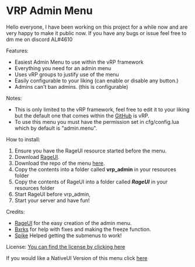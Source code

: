# VRP Admin Menu

Hello everyone, I have been working on this project for a while now and are very happy to make it public now. If you have any bugs or issue feel free to dm me on discord AL#4610

Features:
* Easiest Admin Menu to use within the vRP framework
* Everything you need for an admin menu
* Uses vRP groups to justify use of the menu
* Easily configurable to your liking (can enable or disable any button.)
* Admins can't ban admins. (this is configurable)

Notes:
* This is only limited to the vRP framework, feel free to edit it to your liking but the default one that comes within the [GitHub](https://github.com/arthur-rl/vrp_admin) is vRP.
* To use this menu you must have the permission set in cfg/config.lua which by default is "admin.menu".

How to install:
1. Ensure you have the RageUI resource started before the menu.
2. Download [RageUI](https://github.com/iTexZoz/RageUI).
3. Download the repo of the menu [here](https://github.com/arthur-rl/vrp_admin).
4. Copy the contents into a folder called **vrp_admin** in your resources folder
5. Copy the contents of RageUI into a folder called **_RageUI_** in your resources folder
6. Start RageUI before vrp_admin,
7. Start your server and have fun!

Credits:
* [RageUI](https://github.com/iTexZoz/RageUI) for the easy creation of the admin menu.
* [Bxrks](https://github.com/Bxrkss) for help with fixes and making the freeze function.
* [Spike](https://github.com/SpikeScarlatti) Helped getting the submenus to work! 

License:
[You can find the license by clicking here](https://github.com/arthur-rl/vrp_admin/blob/master/LICENSE) 

If you would like a NativeUI Version of this menu click [here](https://github.com/bxrkss/vrp_adminmenu)

